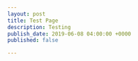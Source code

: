 ```yaml
---
layout: post
title: Test Page
description: Testing
publish_date: 2019-06-08 04:00:00 +0000
published: false

---
```

